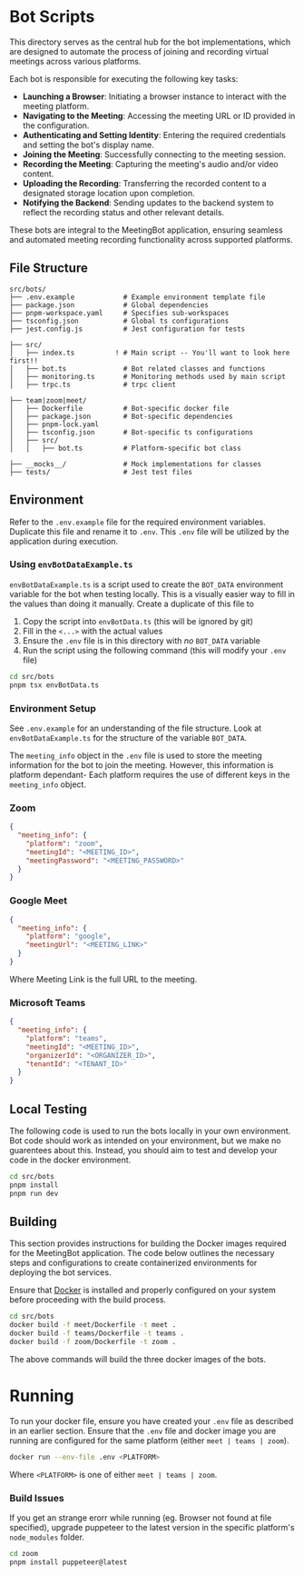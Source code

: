 # Bot Scripts

This directory serves as the central hub for the bot implementations, which are designed to automate the process of joining and recording virtual meetings across various platforms.

Each bot is responsible for executing the following key tasks:

- **Launching a Browser**: Initiating a browser instance to interact with the meeting platform.
- **Navigating to the Meeting**: Accessing the meeting URL or ID provided in the configuration.
- **Authenticating and Setting Identity**: Entering the required credentials and setting the bot's display name.
- **Joining the Meeting**: Successfully connecting to the meeting session.
- **Recording the Meeting**: Capturing the meeting's audio and/or video content.
- **Uploading the Recording**: Transferring the recorded content to a designated storage location upon completion.
- **Notifying the Backend**: Sending updates to the backend system to reflect the recording status and other relevant details.

These bots are integral to the MeetingBot application, ensuring seamless and automated meeting recording functionality across supported platforms.

## File Structure

```
src/bots/
├── .env.example            # Example environment template file
├── package.json            # Global dependencies
├── pnpm-workspace.yaml     # Specifies sub-workspaces
├── tsconfig.json           # Global ts configurations
├── jest.config.js          # Jest configuration for tests

├── src/
│   ├── index.ts          ! # Main script -- You'll want to look here first!!
│   ├── bot.ts              # Bot related classes and functions
│   ├── monitoring.ts       # Monitoring methods used by main script
│   ├── trpc.ts             # trpc client

├── team|zoom|meet/
│   ├── Dockerfile          # Bot-specific docker file
│   ├── package.json        # Bot-specific dependencies
│   ├── pnpm-lock.yaml
│   ├── tsconfig.json       # Bot-specific ts configurations
│   ├── src/
│   │   ├── bot.ts          # Platform-specific bot class

├── __mocks__/              # Mock implementations for classes
├── tests/                  # Jest test files
```

## Environment
Refer to the `.env.example` file for the required environment variables. Duplicate this file and rename it to `.env`. This `.env` file will be utilized by the application during execution.

### Using `envBotDataExample.ts`

`envBotDataExample.ts` is a script used to create the `BOT_DATA` environment variable for the bot when testing locally. This is a visually easier way to fill in the values than doing it manually. Create a duplicate of this file to

1. Copy the script into `envBotData.ts` (this will be ignored by git)
2. Fill in the `<...>` with the actual values
3. Ensure the `.env` file is in this directory with _no_ `BOT_DATA` variable
4. Run the script using the following command (this will modify your `.env` file)

```bash
cd src/bots
pnpm tsx envBotData.ts
```

### Environment Setup

See `.env.example` for an understanding of the file structure. Look at `envBotDataExample.ts` for the structure of the variable `BOT_DATA`.

The `meeting_info` object in the `.env` file is used to store the meeting information for the bot to join the meeting. However, this information is platform dependant- Each platform requires the use of different keys in the `meeting_info` object.

### Zoom
```json
{
  "meeting_info": {
    "platform": "zoom",
    "meetingId": "<MEETING_ID>",
    "meetingPassword": "<MEETING_PASSWORD>"
  }
}
```

### Google Meet
```json
{
  "meeting_info": {
    "platform": "google",
    "meetingUrl": "<MEETING_LINK>"
  }
}
```
Where Meeting Link is the full URL to the meeting.

### Microsoft Teams
```json
{
  "meeting_info": {
    "platform": "teams",
    "meetingId": "<MEETING_ID>",
    "organizerId": "<ORGANIZER_ID>",
    "tenantId": "<TENANT_ID>"
  }
}
```


## Local Testing

The following code is used to run the bots locally in your own environment. Bot code should work as intended on your environment, but we make no guarentees about this. Instead, you should aim to test and develop your code in the docker environment.

```bash
cd src/bots
pnpm install
pnpm run dev
```

## Building

This section provides instructions for building the Docker images required for the MeetingBot application. 
The code below outlines the necessary steps and configurations to create containerized environments 
for deploying the bot services. 

Ensure that [Docker](https://www.docker.com/) is installed and properly configured on your system before proceeding with the build process.

```bash
cd src/bots
docker build -f meet/Dockerfile -t meet .
docker build -f teams/Dockerfile -t teams .
docker build -f zoom/Dockerfile -t zoom .
```

The above commands will build the three docker images of the bots.

# Running

To run your docker file, ensure you have created your `.env` file as described in an earlier section.
Ensure that the `.env` file and docker image you are running are configured for the same platform (either `meet | teams | zoom`).

```bash
docker run --env-file .env <PLATFORM>
```

Where `<PLATFORM>` is one of either `meet | teams | zoom`.

### Build Issues
If you get an strange erorr while running (eg. Browser not found at file specified), upgrade puppeteer to the latest version in the specific platform's `node_modules` folder.
```bash
cd zoom
pnpm install puppeteer@latest
```
